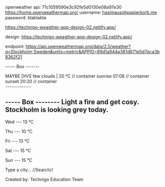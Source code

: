 <!-- link and key to openweather api -->
openweather api: 71c1059590e3c92fe5d0130e08a97e30
https://home.openweathermap.org/
username: hasimausi@papierkorb.me
password: blablabla

<!-- design template -->
https://technigo-weagther-app-design-02.netlify.app/

<!-- specs for project  -->
design: https://technigo-weagther-app-design-02.netlify.app/ 

<!-- endpoint / object data description from api -->
endpoint: https://api.openweathermap.org/data/2.5/weather?q=Stockholm,Sweden&units=metric&APPID=89d1a944a381d671e0d7eca3b8362f21


<!-- Basic structure: -->
----- Box -------
<section>
MAYBE DIVS
few clouds | 20 °C  // container
sunrise 07:08       // container
sunset 20:20        // container
</section>
-------------

----- Box --------
Light a fire and get cosy. Stockholm is looking grey today.
------------------
Wed --- 13 °C

Thu --- 10 °C

Fri --- 13 °C

Sat --- 15 °C

Sun --- 15 °C

Type a city... //Search//

Created by: Technigo Education Team